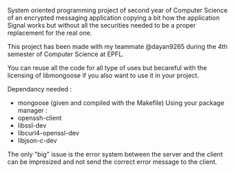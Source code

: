 System oriented programming project of second year of Computer Science of an encrypted messaging application copying a bit how the application Signal works but without all the securities needed to be a proper replacement for the real one.

This project has been made with my teammate @dayan9265 during the 4th semester of Computer Science at EPFL.

You can reuse all the code for all type of uses but becareful with the licensing of libmongoose if you also want to use it in your project.

Dependancy needed :
- mongoose (given and compiled with the Makefile)
Using your package manager :
- openssh-client
- libssl-dev
- libcurl4-openssl-dev
- libjson-c-dev

The only "big" issue is the error system between the server and the client can be impresized and not send the correct error message to the client.